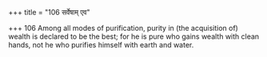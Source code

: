 +++
title = "106 सर्वेषाम् एव"

+++
106	Among all modes of purification, purity in (the acquisition of) wealth is declared to be the best; for he is pure who gains wealth with clean hands, not he who purifies himself with earth and water.
